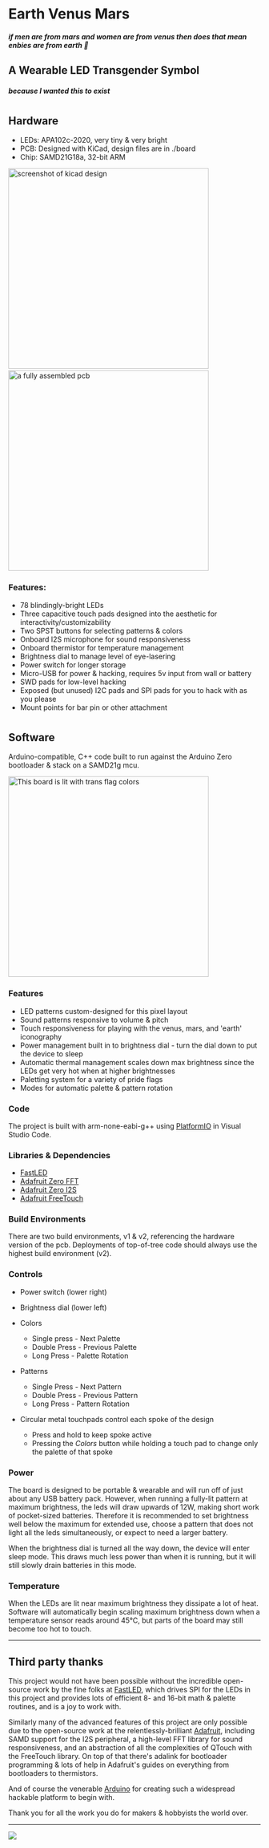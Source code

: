 # Earth Venus Mars
##### *if men are from mars and women are from venus then does that mean enbies are from earth 🧐*

## A Wearable LED Transgender Symbol
##### *because I wanted this to exist*
#
## Hardware

* LEDs: APA102c-2020, very tiny & very bright
* PCB: Designed with KiCad, design files are in ./board
* Chip: SAMD21G18a, 32-bit ARM

<!-- ![KiCad Screenshot of PCB](doc/assets/pcb.png "PCB") -->
<img src="doc/assets/pcb.png" alt="screenshot of kicad design" height=400>
&nbsp;
<img src="doc/assets/board.jpg" alt="a fully assembled pcb" height=400>

### Features: 
* 78 blindingly-bright LEDs
* Three capacitive touch pads designed into the aesthetic for interactivity/customizability
* Two SPST buttons for selecting patterns & colors
* Onboard I2S microphone for sound responsiveness
* Onboard thermistor for temperature management
* Brightness dial to manage level of eye-lasering
* Power switch for longer storage
* Micro-USB for power & hacking, requires 5v input from wall or battery
* SWD pads for low-level hacking
* Exposed (but unused) I2C pads and SPI pads for you to hack with as you please
* Mount points for bar pin or other attachment

#
## Software

Arduino-compatible, C++ code built to run against the Arduino Zero bootloader & stack on a SAMD21g mcu.

<img src="doc/assets/lit.jpg" alt="This board is lit with trans flag colors" height=400>

### Features

* LED patterns custom-designed for this pixel layout
* Sound patterns responsive to volume & pitch
* Touch responsiveness for playing with the venus, mars, and 'earth' iconography
* Power management built in to brightness dial - turn the dial down to put the device to sleep
* Automatic thermal management scales down max brightness since the LEDs get very hot when at higher brightnesses
* Paletting system for a variety of pride flags
* Modes for automatic palette & pattern rotation

### Code

The project is built with arm-none-eabi-g++ using [PlatformIO] in Visual Studio Code.

### Libraries & Dependencies

* [FastLED]
* [Adafruit Zero FFT]
* [Adafruit Zero I2S]
* [Adafruit FreeTouch]


### Build Environments

There are two build environments, v1 & v2, referencing the hardware version of the pcb. Deployments of top-of-tree code should always use the highest build environment (v2).

### Controls

* Power switch (lower right)

* Brightness dial (lower left)

* Colors
  - Single press - Next Palette
  - Double Press - Previous Palette
  - Long Press - Palette Rotation

* Patterns
  - Single Press - Next Pattern
  - Double Press - Previous Pattern
  - Long Press - Pattern Rotation

* Circular metal touchpads control each spoke of the design
  - Press and hold to keep spoke active
  - Pressing the <i>Colors</i> button while holding a touch pad to change only the palette of that spoke

### Power

The board is designed to be portable & wearable and will run off of just about any USB battery pack. However, when running a fully-lit pattern at maximum brightness, the leds will draw upwards of 12W, making short work of pocket-sized batteries. Therefore it is recommended to set brightness well below the maximum for extended use, choose a pattern that does not light all the leds simultaneously, or expect to need a larger battery.

When the brightness dial is turned all the way down, the device will enter sleep mode. This draws much less power than when it is running, but it will still slowly drain batteries in this mode. 

### Temperature

When the LEDs are lit near maximum brightness they dissipate a lot of heat. Software will automatically begin scaling maximum brightness down when a temperature sensor reads around 45°C, but parts of the board may still become too hot to touch. 

<hr>

## Third party thanks

This project would not have been possible without the incredible open-source work by the fine folks at [FastLED], which drives SPI for the LEDs in this project and provides lots of efficient 8- and 16-bit math & palette routines, and is a joy to work with.

Similarly many of the advanced features of this project are only possible due to the open-source work at the relentlessly-brilliant [Adafruit], including SAMD support for the I2S peripheral, a high-level FFT library for sound responsiveness, and an abstraction of all the complexities of QTouch with the FreeTouch library. On top of that there's adalink for bootloader programming & lots of help in Adafruit's guides on everything from bootloaders to thermistors.

And of course the venerable [Arduino] for creating such a widespread hackable platform to begin with.

Thank you for all the work you do for makers & hobbyists the world over.

<hr>

<!-- github no likey video tag -->
<!-- <video height="646" src="doc/assets/seven.mp4" type="video/mp4" loop autoplay /> -->
<img src="doc/assets/seven.webp" style="width: 861px, height: auto">

[Arduino]: <https://arduino.cc>
[Adafruit]: <https://www.adafruit.com>
[FastLED]: https://github.com/FastLED/FastLED
[Adafruit Zero FFT]: <https://github.com/adafruit/Adafruit_ZeroFFT>
[Adafruit Zero I2S]: <https://github.com/adafruit/Adafruit_ZeroI2S>
[Adafruit FreeTouch]: <https://github.com/adafruit/Adafruit_FreeTouch>
[PlatformIO]: <https://platformio.org>


